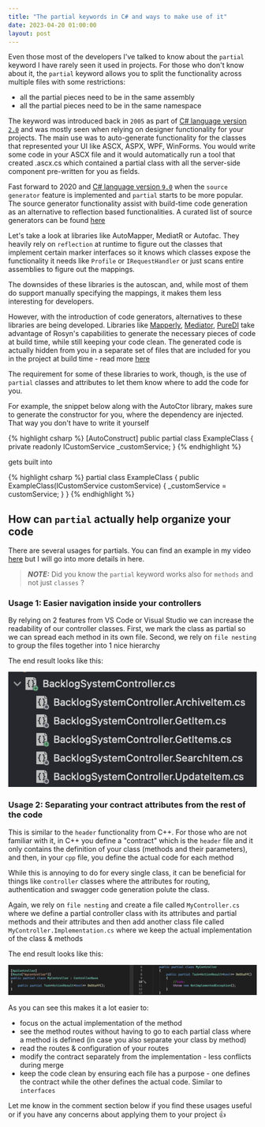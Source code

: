 ```yaml
---
title: "The partial keywords in C# and ways to make use of it"
date: 2023-04-20 01:00:00
layout: post
---
```


Even those most of the developers I've talked to know about the `partial` keyword I have rarely seen it used in projects. 
For those who don't know about it, the `partial` keyword allows you to split the functionality across multiple files with some restrictions:
- all the partial pieces need to be in the same assembly
- all the partial pieces need to be in the same namespace


The keyword was introduced back in `2005` as part of [C# language version `2.0`](https://learn.microsoft.com/en-us/dotnet/csharp/whats-new/csharp-version-history#c-version-20)
and was mostly seen when relying on designer functionality for your projects. The main use was to auto-generate functionality for the classes that represented your UI like ASCX, ASPX, WPF, WinForms.
You would write some code in your ASCX file and it would automatically run a tool that created <filename>.ascx.cs which contained a partial class with all the server-side component pre-written for you as fields.
  
Fast forward to 2020 and [C# language version `9.0`](https://learn.microsoft.com/en-us/dotnet/csharp/whats-new/csharp-9#support-for-code-generators) when the `source generator` feature is implemented and `partial` starts to be more popular.
The source generator functionality assist with build-time code generation as an alternative to reflection based functionalities. A curated list of source generators can be found [here](https://github.com/amis92/csharp-source-generators#source-generators)
  
Let's take a look at libraries like AutoMapper, MediatR or Autofac.
They heavily rely on `reflection` at runtime to figure out the classes that implement certain marker interfaces so it knows which classes expose the functionality it needs like `Profile` or `IRequestHandler` or just scans entire assemblies to figure out the mappings.
  
The downsides of these libraries is the autoscan, and, while most of them do support manually specifying the mappings, it makes them less interesting for developers.
  
However, with the introduction of code generators, alternatives to these libraries are being developed. Libraries like [Mapperly](https://github.com/riok/mapperly), [Mediator](https://github.com/martinothamar/Mediator), [PureDI](https://github.com/DevTeam/Pure.DI) take advantage of Rosyn's capabilities to generate the necessary pieces of code at build time, while still keeping your code clean. The generated code is actually hidden from you in a separate set of files that are included for you in the project at build time - read more [here](https://learn.microsoft.com/en-us/dotnet/csharp/roslyn-sdk/source-generators-overview)

The requirement for some of these libraries to work, though, is the use of `partial` classes and attributes to let them know where to add the code for you.

For example, the snippet below along with the AutoCtor library, makes sure to generate the constructor for you, where the dependency are injected. That way you don't have to write it yourself
  
{% highlight csharp %}
[AutoConstruct]
public partial class ExampleClass
{
    private readonly ICustomService _customService;
}
{% endhighlight %}
  
gets built into
  
{% highlight csharp %}
partial class ExampleClass
{
    public ExampleClass(ICustomService customService)
    {
        _customService = customService;
    }
}
{% endhighlight %}
  
## How can `partial` actually help organize your code
  
There are several usages for partials. You can find an example in my video [here](https://www.youtube.com/watch?v=35VgRuw_vJw&t=1918s) but I will go into more details in here.
  
> **_NOTE:_**  Did you know the `partial` keyword works also for `methods` and not just `classes` ?
  
### Usage 1: Easier navigation inside your controllers
  
By relying on 2 features from VS Code or Visual Studio we can increase the readability of our controller classes.
First, we mark the class as partial so we can spread each method in its own file. Second, we rely on `file nesting` to group the files together into 1 nice hierarchy

The end result looks like this:

![File nested partial classes](/assets/image_filenesting_partial_classes.png)
  
### Usage 2: Separating your contract attributes from the rest of the code
  
This is similar to the `header` functionality from C++. 
For those who are not familiar with it, in C++ you define a "contract" which is the `header` file and it only contains the definition of your class (methods and their parameters), and then, in your `cpp` file, you define the actual code for each method
  
While this is annoying to do for every single class, it can be beneficial for things like `controller` classes where the attributes for routing, authentication and swagger code generation polute the class.
  
Again, we rely on `file nesting` and create a file called `MyController.cs` where we define a partial controller class with its attributes and partial methods and their attributes and then add another class file called `MyController.Implementation.cs` where we keep the actual implementation of the class & methods

The end result looks like this:

![Partial class contract separation](/assets/image_contractseparating_partial_classes.png)

As you can see this makes it a lot easier to:
  - focus on the actual implementation of the method
  - see the method routes without having to go to each partial class where a method is defined (in case you also separate your class by method)
  - read the routes & configuration of your routes
  - modify the contract separately from the implementation - less conflicts during merge
  - keep the code clean by ensuring each file has a purpose - one defines the contract while the other defines the actual code. Similar to `interfaces`
  
Let me know in the comment section below if you find these usages useful or if you have any concerns about applying them to your project 👍
